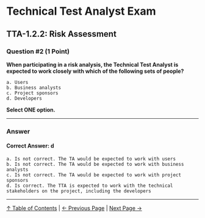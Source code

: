 # Technical Test Analyst Exam

## TTA-1.2.2: Risk Assessment

### Question #2 (1 Point)

**When participating in a risk analysis, the Technical Test Analyst is expected to work closely with which of the following sets of people?**

    a. Users
    b. Business analysts
    c. Project sponsors
    d. Developers

**Select ONE option.**

---

### Answer

#### Correct Answer: d

    a. Is not correct. The TA would be expected to work with users
    b. Is not correct. The TA would be expected to work with business analysts
    c. Is not correct. The TA would be expected to work with project sponsors
    d. Is correct. The TTA is expected to work with the technical stakeholders on the project, including the developers

---

[↑ Table of Contents](../../README.md#table-of-contents) | [← Previous Page](question-1.md) | [Next Page →](question-3.md)

